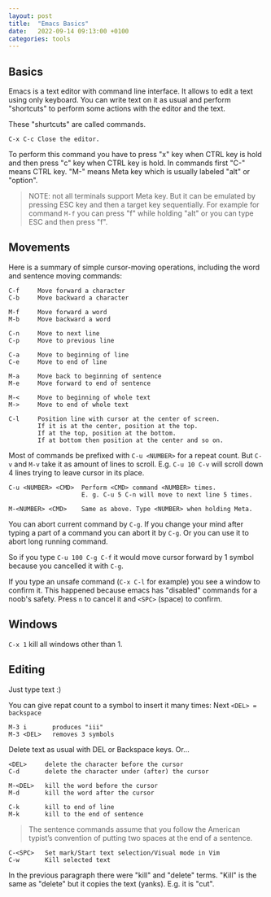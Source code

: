 ```yaml
---
layout: post
title:  "Emacs Basics"
date:   2022-09-14 09:13:00 +0100
categories: tools
---
```


## Basics

Emacs is a text editor with command line interface. It allows to edit a text
using only keyboard. You can write text on it as usual and perform "shortcuts"
to perform some actions with the editor and the text.

These "shurtcuts" are called commands.

```
C-x C-c Close the editor.
```
To perform this command you have to press "x" key when CTRL key is hold
and then press "c" key when CTRL key is hold.
In commands first "C-" means CTRL key.
"M-" means Meta key which is usually labeled "alt" or "option".

> NOTE: not all terminals support Meta key.
But it can be emulated by pressing ESC key and then a target key sequentially.
For example for command `M-f` you can press "f" while holding "alt" or you can
type ESC and then press "f".

## Movements

Here is a summary of simple cursor-moving operations,
including the word and sentence moving commands:

```
C-f     Move forward a character
C-b     Move backward a character

M-f     Move forward a word
M-b     Move backward a word

C-n     Move to next line
C-p     Move to previous line

C-a     Move to beginning of line
C-e     Move to end of line

M-a     Move back to beginning of sentence
M-e     Move forward to end of sentence

M-<     Move to beginning of whole text
M->     Move to end of whole text

C-l     Position line with cursor at the center of screen.
        If it is at the center, position at the top.
        If at the top, position at the bottom.
        If at bottom then position at the center and so on.
```

Most of commands be prefixed with `C-u <NUMBER>` for a repeat count.
But `C-v` and `M-v` take it as amount of lines to scroll. E.g. `C-u 10 C-v`
will scroll down 4 lines trying to leave cursor in its place.

```
C-u <NUMBER> <CMD>  Perform <CMD> command <NUMBER> times.
                    E. g. C-u 5 C-n will move to next line 5 times.

M-<NUMBER> <CMD>    Same as above. Type <NUMBER> when holding Meta.
```

You can abort current command by `C-g`. If you change your mind after typing
a part of a command you can abort it by `C-g`. Or you can use it to abort long
running command.

So if you type `C-u 100 C-g C-f` it would move cursor forward by 1 symbol
because you cancelled it with `C-g`.

If you type an unsafe command (`C-x C-l` for example) you see a window
to confirm it. This happened because emacs has "disabled" commands for a noob's
safety. Press `n` to cancel it and `<SPC>` (space) to confirm.

## Windows

`C-x 1` kill all windows other than 1.

## Editing

Just type text :)

You can give repat count to a symbol to insert it many times:
Next `<DEL> = backspace`

```
M-3 i       produces "iii"
M-3 <DEL>   removes 3 symbols
```

Delete text as usual with DEL or Backspace keys. Or...
```
<DEL>     delete the character before the cursor
C-d       delete the character under (after) the cursor

M-<DEL>   kill the word before the cursor
M-d       kill the word after the cursor

C-k       kill to end of line
M-k       kill to the end of sentence
```

> The sentence commands assume that you follow the American typist’s
convention of putting two spaces at the end of a sentence.

```text
C-<SPC>   Set mark/Start text selection/Visual mode in Vim
C-w       Kill selected text
```

In the previous paragraph there were "kill" and "delete" terms. "Kill" is the
same as "delete" but it copies the text (yanks). E.g. it is "cut".

